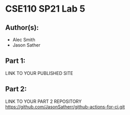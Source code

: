 # CSE110 SP21 Lab 5

## Author(s):
- Alec Smith 
- Jason Sather 

## Part 1:

LINK TO YOUR PUBLISHED SITE

## Part 2:

LINK TO YOUR PART 2 REPOSITORY
https://github.com/JasonSatherr/github-actions-for-ci.git